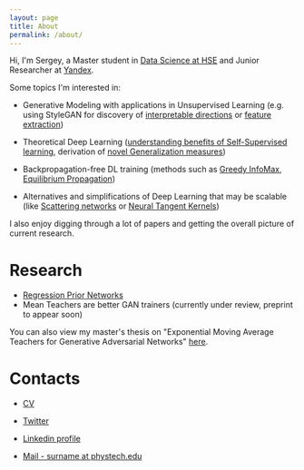 ```yaml
---
layout: page
title: About
permalink: /about/
---
```


Hi, I'm Sergey, a Master student in [Data Science at HSE](https://www.hse.ru/en/ma/datasci/) and Junior Researcher at [Yandex](https://research.yandex.com).


Some topics I'm interested in:

- Generative Modeling with applications in Unsupervised Learning (e.g. using StyleGAN for discovery of [interpretable directions](http://proceedings.mlr.press/v119/voynov20a.html) or [feature extraction](https://genforce.github.io/ghfeat/))

- Theoretical Deep Learning ([understanding benefits of Self-Supervised learning](https://arxiv.org/abs/2102.08850), derivation of [novel Generalization measures](https://windowsontheory.org/2020/10/18/understanding-generalization-requires-rethinking-deep-learning/))

- Backpropagation-free DL training (methods such as [Greedy InfoMax](https://proceedings.neurips.cc/paper/2019/hash/851300ee84c2b80ed40f51ed26d866fc-Abstract.html), [Equilibrium Propagation](https://www.frontiersin.org/articles/10.3389/fncom.2017.00024/full))

- Alternatives and simplifications of Deep Learning that may be scalable (like [Scattering networks](https://openreview.net/forum?id=SJxWS64FwH) or [Neural Tangent Kernels](https://papers.nips.cc/paper/2018/hash/5a4be1fa34e62bb8a6ec6b91d2462f5a-Abstract.html))

I also enjoy digging through a lot of papers and getting the overall picture of current research.

# Research

- [Regression Prior Networks](https://arxiv.org/abs/2006.11590)
- Mean Teachers are better GAN trainers (currently under review, preprint to appear soon)

You can also view my master's thesis on "Exponential Moving Average Teachers for Generative Adversarial Networks" [here](https://janrocketman.github.io/assets/Master_Thesis_Chervontsev.pdf).

# Contacts

- [CV](https://janrocketman.github.io/assets/CV_Chervontsev.pdf)

- [Twitter](https://twitter.com/Schmidhoobough)

- [Linkedin profile](linkedin.com/in/sergey-chervontsev-78436416b)

- [Mail - surname at phystech.edu](mailto:chervontsev.ss@phystech.edu)

<pre>

</pre>
